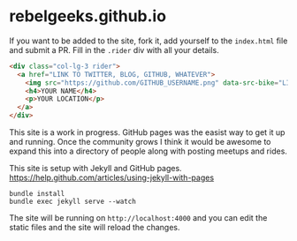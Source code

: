rebelgeeks.github.io
====================

If you want to be added to the site, fork it, add yourself to the `index.html` file and submit a PR. Fill in the `.rider` div with all your details.

```html
<div class="col-lg-3 rider">
  <a href="LINK TO TWITTER, BLOG, GITHUB, WHATEVER">
    <img src="https://github.com/GITHUB_USERNAME.png" data-src-bike="LINK_TO_BIKE_IMAGE_PNG_JPG" />
    <h4>YOUR NAME</h4>
    <p>YOUR LOCATION</p>
  </a>
</div>
```

This site is a work in progress. GitHub pages was the easist way to get it up and running. Once the community grows I think it would be awesome to expand this into a directory of people along with posting meetups and rides.

This site is setup with Jekyll and GitHub pages. https://help.github.com/articles/using-jekyll-with-pages

    bundle install
    bundle exec jekyll serve --watch

The site will be running on `http://localhost:4000` and you can edit the static files and the site will reload the changes.